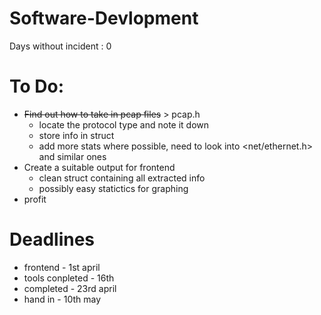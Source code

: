 # Software-Devlopment
Days without incident : 0

# To Do: 
 - ~~Find out how to take in pcap files~~ > pcap.h
   - locate the protocol type and note it down
   - store info in struct
   - add more stats where possible, need to look into <net/ethernet.h> and similar ones
 - Create a suitable output for frontend
   - clean struct containing all extracted info
   - possibly easy statictics for graphing
 - profit

# Deadlines
 - frontend - 1st april
 - tools conpleted - 16th
 - completed - 23rd april
 - hand in - 10th may
